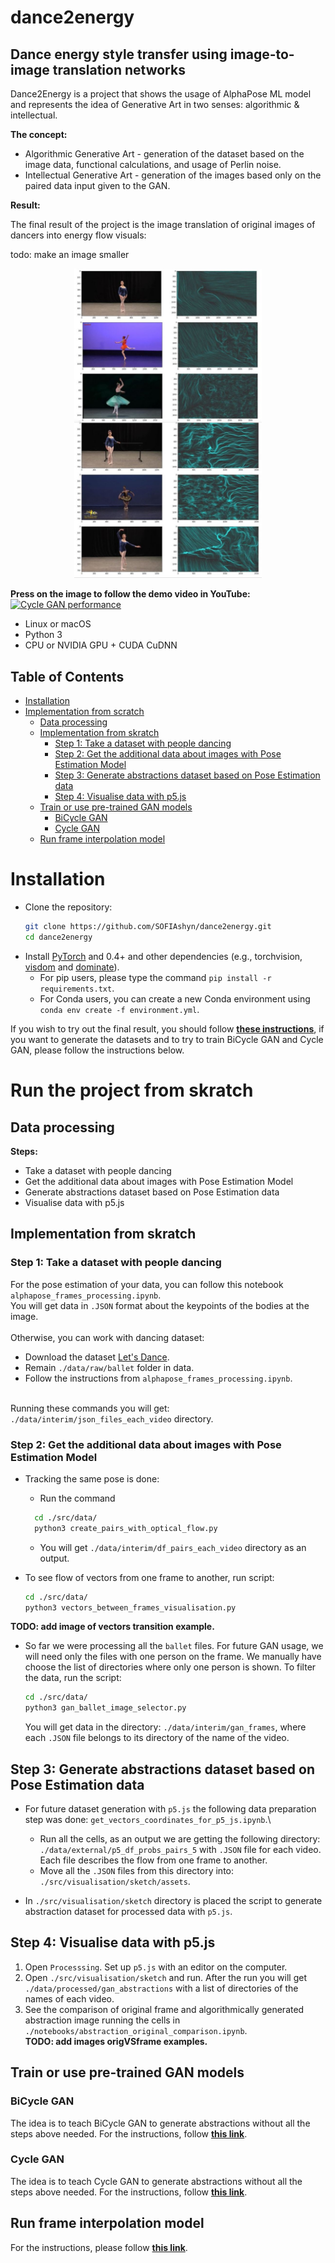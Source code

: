 # dance2energy
## Dance energy style transfer using image-to-image translation networks
Dance2Energy is a project that shows the usage of
AlphaPose ML model and represents the idea of 
Generative Art in two senses: algorithmic & intellectual.

**The concept:**
* Algorithmic Generative Art - generation of the dataset based on the
image data, functional calculations, and usage of Perlin noise.
* Intellectual Generative Art - generation of the images based only on the 
paired data input given to the GAN.

**Result:**

The final result of the project is the image translation of 
original images of dancers into energy flow visuals:

todo: make an image smaller

<p align="center">
    <img src='/reports/figures/examples_of_pairs.jpeg' width="300">
</p>

**Press on the image to follow the demo video in YouTube:**
[![Cycle GAN performance](https://img.youtube.com/vi/ZpkNwWG8qWo/0.jpg)](https://www.youtube.com/watch?v=ZpkNwWG8qWo)

- Linux or macOS
- Python 3
- CPU or NVIDIA GPU + CUDA CuDNN

## Table of Contents
  * [Installation](#installation)
  * [Implementation from scratch]()
    + [Data processing](#data)
    + [Implementation from skratch](#skratch)
      + [Step 1: Take a dataset with people dancing](#s1)
      + [Step 2: Get the additional data about images with Pose Estimation Model](#s2)
      + [Step 3: Generate abstractions dataset based on Pose Estimation data](#s3)
      + [Step 4: Visualise data with p5.js](#s4)
    + [Train or use pre-trained GAN models](#gans)
      + [BiCycle GAN](#bicycle)
      + [Cycle GAN](#cycle)
    + [Run frame interpolation model](#film)

# Installation
- Clone the repository:
   ```bash
   git clone https://github.com/SOFIAshyn/dance2energy.git
   cd dance2energy
   ```
- Install [PyTorch](http://pytorch.org) and 0.4+ and other dependencies (e.g., torchvision, [visdom](https://github.com/facebookresearch/visdom) and [dominate](https://github.com/Knio/dominate)).
  - For pip users, please type the command `pip install -r requirements.txt`.
  - For Conda users, you can create a new Conda environment using `conda env create -f environment.yml`.

If you wish to try out the final result, you should follow [**these instructions**](src/models/pytorch-CycleGAN-and-pix2pix/README.md), if you want to generate the datasets and to try to train BiCycle GAN and Cycle GAN, please follow the instructions below.

# Run the project from skratch
## Data processing
**Steps:**
  - Take a dataset with people dancing
  - Get the additional data about images with Pose Estimation Model
  - Generate abstractions dataset based on Pose Estimation data
  - Visualise data with p5.js

## Implementation from skratch

### Step 1: Take a dataset with people dancing
For the pose estimation of your data, you can follow this notebook 
`alphapose_frames_processing.ipynb`.\
You will get data in `.JSON` format about the keypoints of the bodies at the image.\
\
Otherwise, you can work with dancing dataset:
   - Download the dataset [Let's Dance](https://www.cc.gatech.edu/cpl/projects/dance/).
   - Remain `./data/raw/ballet` folder in data. 
   - Follow the instructions from `alphapose_frames_processing.ipynb`.

\
Running these commands you will get: `./data/interim/json_files_each_video` directory.

### Step 2: Get the additional data about images with Pose Estimation Model

* Tracking the same pose is done:
   - Run the command
   ```bash
     cd ./src/data/   
     python3 create_pairs_with_optical_flow.py
   ```
   - You will get `./data/interim/df_pairs_each_video` directory as an output.

* To see flow of vectors from one frame to another, run script:
   ```bash
   cd ./src/data/
   python3 vectors_between_frames_visualisation.py   
   ```
**TODO: add image of vectors transition example.**

* So far we were processing all the `ballet` files. For future GAN usage, 
we will need only the files with one person on the frame. We manually have 
choose the list of directories where only one person is shown. To filter the data, run the script:
   ```bash
   cd ./src/data/
   python3 gan_ballet_image_selector.py
   ```
   You will get data in the directory: `./data/interim/gan_frames`, where each `.JSON` 
file belongs to its directory of the name of the video.

## Step 3: Generate abstractions dataset based on Pose Estimation data

* For future dataset generation with `p5.js` the following data preparation step 
was done: `get_vectors_coordinates_for_p5_js.ipynb`.\
   - Run all the cells, as an output we are getting the following directory: 
`./data/external/p5_df_probs_pairs_5` with `.JSON` file for each video. Each file
describes the flow from one frame to another.
   - Move all the `.JSON` files from this directory into: 
   `./src/visualisation/sketch/assets`.
   
* In `./src/visualisation/sketch` directory is placed the script to generate 
abstraction dataset for processed data with `p5.js`.

## Step 4: Visualise data with p5.js
1. Open `Processsing`. Set up `p5.js` with an editor on the computer. 
2. Open `./src/visualisation/sketch` and run.
   After the run you will get `./data/processed/gan_abstractions` with 
a list of directories of the names of each video.
3. See the comparison of original frame and algorithmically generated 
abstraction image running the cells in 
`./notebooks/abstraction_original_comparison.ipynb`.\
**TODO: add images origVSframe examples.**

## Train or use pre-trained GAN models

### BiCycle GAN
The idea is to teach BiCycle GAN to generate abstractions without all the steps above needed. For the instructions, follow [**this link**](src/models/PyTorch-GAN/README.md).

### Cycle GAN
The idea is to teach Cycle GAN to generate abstractions without all the steps above needed. For the instructions, follow [**this link**](src/models/pytorch-CycleGAN-and-pix2pix/README.md).

## Run frame interpolation model
For the instructions, please follow [**this link**](src/models/frame-interpolation4large-motion/README.md).










